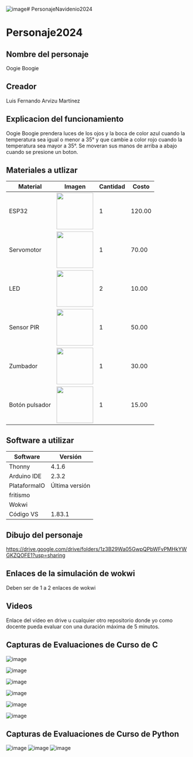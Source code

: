 ![image](https://github.com/user-attachments/assets/4b67ebdc-ccd0-4fe8-8e0a-7b954fd80de1)# PersonajeNavidenio2024

# Personaje2024
## Nombre del personaje
Oogie Boogie
## Creador
Luis Fernando Arvizu Martínez
## Explicacion del funcionamiento
Oogie Boogie prendera luces de los ojos y la boca de color azul cuando la temperatura sea igual o menor a 35° y que cambie a color rojo cuando la temperatura sea mayor a 35°. Se moveran sus manos de arriba a abajo cuando se presione un boton. 

## Materiales a utlizar
|Material|Imagen|Cantidad|Costo|
|--|--|--|--|
|ESP32|<img src="https://ce8dc832c.cloudimg.io/v7/_cdn_/DE/32/E0/00/0/926701_1.jpg?width=640&height=480&wat=1&wat_url=_tme-wrk_%2Ftme_new.png&wat_scale=100p&ci_sign=282e18aa04e4d7bc1858b1a66249a5fa8504927d" width="100"/>|1|120.00|
|Servomotor|<img width="100" src="https://encrypted-tbn0.gstatic.com/images?q=tbn:ANd9GcSn39nqkB9iTNhWsBSkVArYHVuLSJ_vxWIeug&s" />|1|70.00|
|LED|<img src ="https://tse2.mm.bing.net/th?id=OIP.d9mrAotgJx6sLN0iMfXS_wAAAA&pid=Api&P=0&h=180" width="100"/>|2|10.00|
|Sensor PIR|<img src="https://http2.mlstatic.com/D_NQ_NP_778016-MLM49888293805_052022-O.webp" width="100"/>|1|50.00|
|Zumbador|<img width="100" src="https://github.com/user-attachments/assets/e8f3a364-83e3-4194-9eb1-15547012fb1b" />|1|30.00|
|Botón pulsador|<img src ="https://encrypted-tbn0.gstatic.com/images?q=tbn:ANd9GcQbboZfcOe4sOEdqnkjfmF18inXRLwon058_Q&s" width="100"/>|1|15.00|



## Software a utilizar
|Software|Versión|
|--|--|
|Thonny|4.1.6|
|Arduino IDE|2.3.2|
|PlataformaIO|Última versión|
|fritismo||
|Wokwi||
|Código VS|1.83.1|

## Dibujo del personaje
https://drive.google.com/drive/folders/1z3B29Wa05GwpQPbWFvPMHkYWGKZQOFE1?usp=sharing

## Enlaces de la simulación de wokwi
Deben ser de 1 a 2 enlaces de wokwi

## Videos
Enlace del vídeo en drive u cualquier otro repositorio donde yo como docente pueda evaluar con una duración máxima de 5 minutos.

## Capturas de Evaluaciones de Curso de C
![image](https://github.com/user-attachments/assets/1636e842-ef3e-4bf3-acfc-a57dc77a6d0b)

![image](https://github.com/user-attachments/assets/279b05d3-df53-4483-9806-63bf8262a406)

![image](https://github.com/user-attachments/assets/e37eca82-67c7-41f0-8431-2e33041fd6d3)

![image](https://github.com/user-attachments/assets/a2375d54-0b86-4c10-a34f-936174974fd2)

![image](https://github.com/user-attachments/assets/4a7561e2-26ed-4599-81f4-4003eb72c3ec)

![image](https://github.com/user-attachments/assets/0cfeda79-9c04-4029-b533-ee73a10afe0e)

## Capturas de Evaluaciones de Curso de Python
![image](https://github.com/user-attachments/assets/e0ffe5aa-c0c6-4497-a9b1-23b4b662f6c8)
![image](https://github.com/user-attachments/assets/b43104dd-bf70-4af4-9603-f7e2614e8761)
![image](https://github.com/user-attachments/assets/c001676c-16ab-497d-b2ed-fbc5af140902)




